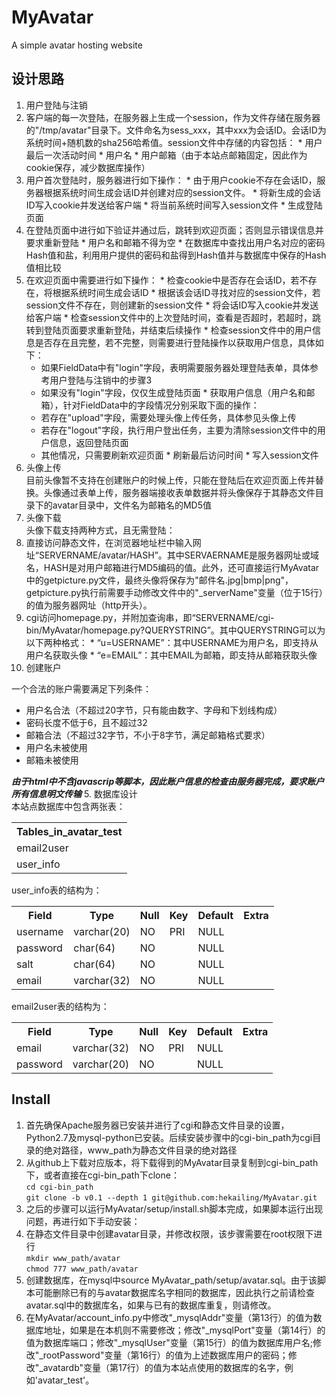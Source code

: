 # MyAvatar
A simple avatar hosting website
## 设计思路
1. 用户登陆与注销
  1. 客户端的每一次登陆，在服务器上生成一个session，作为文件存储在服务器的"/tmp/avatar"目录下。文件命名为sess_xxx，其中xxx为会话ID。会话ID为系统时间+随机数的sha256哈希值。session文件中存储的内容包括：
    * 用户最后一次活动时间
    * 用户名
    * 用户邮箱（由于本站点邮箱固定，因此作为cookie保存，减少数据库操作）
  2. 用户首次登陆时，服务器进行如下操作：
    * 由于用户cookie不存在会话ID，服务器根据系统时间生成会话ID并创建对应的session文件。
    * 将新生成的会话ID写入cookie并发送给客户端
    * 将当前系统时间写入session文件
    * 生成登陆页面
  3. 在登陆页面中进行如下验证并通过后，跳转到欢迎页面；否则显示错误信息并要求重新登陆
    * 用户名和邮箱不得为空
    * 在数据库中查找出用户名对应的密码Hash值和盐，利用用户提供的密码和盐得到Hash值并与数据库中保存的Hash值相比较
  4. 在欢迎页面中需要进行如下操作：
    * 检查cookie中是否存在会话ID，若不存在，将根据系统时间生成会话ID
    * 根据该会话ID寻找对应的session文件，若session文件不存在，则创建新的session文件
    * 将会话ID写入cookie并发送给客户端
    * 检查session文件中的上次登陆时间，查看是否超时，若超时，跳转到登陆页面要求重新登陆，并结束后续操作
    * 检查session文件中的用户信息是否存在且完整，若不完整，则需要进行登陆操作以获取用户信息，具体如下：
      * 如果FieldData中有"login"字段，表明需要服务器处理登陆表单，具体参考用户登陆与注销中的步骤3
      * 如果没有"login"字段，仅仅生成登陆页面
    * 获取用户信息（用户名和邮箱），针对FieldData中的字段情况分别采取下面的操作：
      * 若存在"upload"字段，需要处理头像上传任务，具体参见头像上传
      * 若存在"logout"字段，执行用户登出任务，主要为清除session文件中的用户信息，返回登陆页面
      * 其他情况，只需要刷新欢迎页面
    * 刷新最后访问时间
    * 写入session文件
2. 头像上传  
  目前头像暂不支持在创建账户的时候上传，只能在登陆后在欢迎页面上传并替换。头像通过表单上传，服务器端接收表单数据并将头像保存于其静态文件目录下的avatar目录中，文件名为邮箱名的MD5值
3. 头像下载  
  头像下载支持两种方式，且无需登陆：
  1. 直接访问静态文件，在浏览器地址栏中输入网址“SERVERNAME/avatar/HASH”。其中SERVAERNAME是服务器网址或域名，HASH是对用户邮箱进行MD5编码的值。此外，还可直接运行MyAvatar中的getpicture.py文件，最终头像将保存为"邮件名.jpg|bmp|png"，getpicture.py执行前需要手动修改文件中的"_serverName"变量（位于15行）的值为服务器网址（http开头）。
  2. cgi访问homepage.py，并附加查询串，即“SERVERNAME/cgi-bin/MyAvatar/homepage.py?QUERYSTRING”。其中QUERYSTRING可以为以下两种格式：
    * “u=USERNAME”：其中USERNAME为用户名，即支持从用户名获取头像
    * “e=EMAIL”：其中EMAIL为邮箱，即支持从邮箱获取头像
4. 创建账户

  一个合法的账户需要满足下列条件：
  * 用户名合法（不超过20字节，只有能由数字、字母和下划线构成）
  * 密码长度不低于6，且不超过32
  * 邮箱合法（不超过32字节，不小于8字节，满足邮箱格式要求）
  * 用户名未被使用
  * 邮箱未被使用
  
  ***由于html中不含javascrip等脚本，因此账户信息的检查由服务器完成，要求账户所有信息明文传输***
5. 数据库设计  
  本站点数据库中包含两张表：  
<table>
  <tr>
    <th>Tables_in_avatar_test</th>
  </tr>
  <tr>
    <td>email2user</td>
  </tr>
  <tr>
    <td>user_info</td>
  </tr>
</table>
  user_info表的结构为：
<table>
  <tr>
    <th>Field</th>
    <th>Type</th>
    <th>Null</th>
    <th>Key</th>
    <th>Default</th>
    <th>Extra</th>
  </tr>
  <tr>
    <td>username</td>
    <td>varchar(20)</td>
    <td>NO</td>
    <td>PRI</td>
    <td>NULL</td>
    <td></td>
  </tr>
  <tr>
    <td>password</td>
    <td>char(64)</td>
    <td>NO</td>
    <td></td>
    <td>NULL</td>
    <td></td>
  </tr>
  <tr>
    <td>salt</td>
    <td>char(64)</td>
    <td>NO</td>
    <td></td>
    <td>NULL</td>
    <td></td>
  </tr>
  <tr>
    <td>email</td>
    <td>varchar(32)</td>
    <td>NO</td>
    <td></td>
    <td>NULL</td>
    <td></td>
  </tr>
</table>
  email2user表的结构为：
<table>
  <tr>
    <th>Field</th>
    <th>Type</th>
    <th>Null</th>
    <th>Key</th>
    <th>Default</th>
    <th>Extra</th>
  </tr>
  <tr>
    <td>email</td>
    <td>varchar(32)</td>
    <td>NO</td>
    <td>PRI</td>
    <td>NULL</td>
    <td></td>
  </tr>
  <tr>
    <td>password</td>
    <td>varchar(20)</td>
    <td>NO</td>
    <td></td>
    <td>NULL</td>
    <td></td>
  </tr>
</table>

## Install  
1. 首先确保Apache服务器已安装并进行了cgi和静态文件目录的设置，Python2.7及mysql-python已安装。后续安装步骤中的cgi-bin_path为cgi目录的绝对路径，www_path为静态文件目录的绝对路径
2. 从github上下载对应版本，将下载得到的MyAvatar目录复制到cgi-bin_path下，或者直接在cgi-bin_path下clone：  
  `cd cgi-bin_path`  
  `git clone -b v0.1 --depth 1 git@github.com:hekailing/MyAvatar.git`
3. 之后的步骤可以运行MyAvatar/setup/install.sh脚本完成，如果脚本运行出现问题，再进行如下手动安装：
  1. 在静态文件目录中创建avatar目录，并修改权限，该步骤需要在root权限下进行  
    `mkdir www_path/avatar`  
    `chmod 777 www_path/avatar`  
  2. 创建数据库，在mysql中source MyAvatar_path/setup/avatar.sql。由于该脚本可能删除已有的与avatar数据库名字相同的数据库，因此执行之前请检查avatar.sql中的数据库名，如果与已有的数据库重复，则请修改。
  3. 在MyAvatar/account_info.py中修改"_mysqlAddr"变量（第13行）的值为数据库地址，如果是在本机则不需要修改；修改"_mysqlPort"变量（第14行）的值为数据库端口；修改"_mysqlUser"变量（第15行）的值为数据库用户名;修改"_rootPassword"变量（第16行）的值为上述数据库用户的密码；修改"_avatardb"变量（第17行）的值为本站点使用的数据库的名字，例如'avatar_test'。
